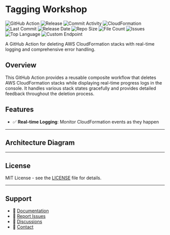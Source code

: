 # Tagging Workshop

![GitHub Action](https://img.shields.io/badge/GitHub-Action-blue?logo=github)&nbsp;![Release](https://github.com/subhamay-bhattacharyya/1903-tagging-cft/actions/workflows/release.yaml/badge.svg)&nbsp;![Commit Activity](https://img.shields.io/github/commit-activity/t/subhamay-bhattacharyya/1903-tagging-cft)&nbsp;![CloudFormation](https://img.shields.io/badge/AWS-CloudFormation-orange?logo=amazonaws)&nbsp;![Last Commit](https://img.shields.io/github/last-commit/subhamay-bhattacharyya/1903-tagging-cft)&nbsp;![Release Date](https://img.shields.io/github/release-date/subhamay-bhattacharyya/1903-tagging-cft)&nbsp;![Repo Size](https://img.shields.io/github/repo-size/subhamay-bhattacharyya/1903-tagging-cft)&nbsp;![File Count](https://img.shields.io/github/directory-file-count/subhamay-bhattacharyya/1903-tagging-cft)&nbsp;![Issues](https://img.shields.io/github/issues/subhamay-bhattacharyya/1903-tagging-cft)&nbsp;![Top Language](https://img.shields.io/github/languages/top/subhamay-bhattacharyya/1903-tagging-cft)&nbsp;![Custom Endpoint](https://img.shields.io/endpoint?url=https://gist.githubusercontent.com/bsubhamay/6be1daecb707158327383452bd345187/raw/1903-tagging-cft.json?)


A GitHub Action for deleting AWS CloudFormation stacks with real-time logging and comprehensive error handling.

## Overview

This GitHub Action provides a reusable composite workflow that deletes AWS CloudFormation stacks while displaying real-time progress logs in the console. It handles various stack states gracefully and provides detailed feedback throughout the deletion process.

## Features

- ✅ **Real-time Logging**: Monitor CloudFormation events as they happen

---

## Architecture Diagram


---

## License

MIT License - see the [LICENSE](LICENSE) file for details.

---

## Support

- 📖 [Documentation](https://github.com/subhamay-bhattacharyya/1903-tagging-cft/wiki)
- 🐛 [Report Issues](https://github.com/subhamay-bhattacharyya/1903-tagging-cft/issues)
- 💬 [Discussions](https://github.com/subhamay-bhattacharyya/1903-tagging-cft/discussions)
- 📧 [Contact](mailto:support@subhamay.aws@gmail.com)